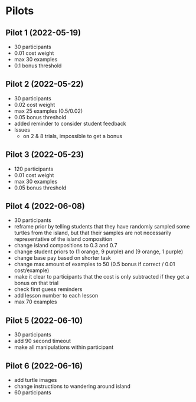 # Pilots

## Pilot 1 (2022-05-19)

- 30 participants
- 0.01 cost weight
- max 30 examples
- 0.1 bonus threshold

## Pilot 2 (2022-05-22)

- 30 participants
- 0.02 cost weight
- max 25 examples (0.5/0.02)
- 0.05 bonus threshold
- added reminder to consider student feedback
- Issues
  - on 2 & 8 trials, impossible to get a bonus

## Pilot 3 (2022-05-23)

- 120 participants
- 0.01 cost weight
- max 30 examples
- 0.05 bonus threshold

## Pilot 4 (2022-06-08)

- 30 participants
- reframe prior by telling students that they have randomly sampled some turtles from the island, but that their samples are not necessarily representative of the island composition
- change island compositions to 0.3 and 0.7
- change student priors to (1 orange, 9 purple) and (9 orange, 1 purple)
- change base pay based on shorter task
- change max amount of examples to 50 (0.5 bonus if correct / 0.01 cost/example)
- make it clear to participants that the cost is only subtracted if they get a bonus on that trial
- check first guess reminders
- add lesson number to each lesson
- max 70 examples

## Pilot 5 (2022-06-10)

- 30 participants
- add 90 second timeout
- make all manipulations within participant

## Pilot 6 (2022-06-16)

- add turtle images
- change instructions to wandering around island
- 60 participants
